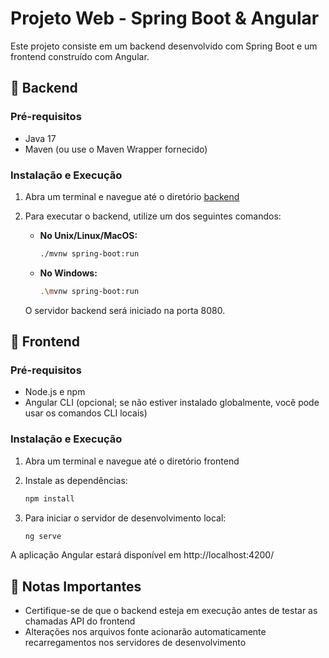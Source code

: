 # Projeto Web - Spring Boot & Angular

Este projeto consiste em um backend desenvolvido com Spring Boot e um frontend construído com Angular.

## 🚀 Backend

### Pré-requisitos

- Java 17
- Maven (ou use o Maven Wrapper fornecido)

### Instalação e Execução

1. Abra um terminal e navegue até o diretório [backend](backend/)
2. Para executar o backend, utilize um dos seguintes comandos:

   - **No Unix/Linux/MacOS:**
     ```sh
     ./mvnw spring-boot:run
     ```
   - **No Windows:**
     ```sh
     .\mvnw spring-boot:run
     ```
   
   O servidor backend será iniciado na porta 8080.

## 🎨 Frontend

### Pré-requisitos

- Node.js e npm
- Angular CLI (opcional; se não estiver instalado globalmente, você pode usar os comandos CLI locais)

### Instalação e Execução

1. Abra um terminal e navegue até o diretório frontend
2. Instale as dependências:
   ```sh
   npm install
   ```

3. Para iniciar o servidor de desenvolvimento local:
   ```sh
   ng serve
   ```

A aplicação Angular estará disponível em http://localhost:4200/

## 📝 Notas Importantes

- Certifique-se de que o backend esteja em execução antes de testar as chamadas API do frontend
- Alterações nos arquivos fonte acionarão automaticamente recarregamentos nos servidores de desenvolvimento
